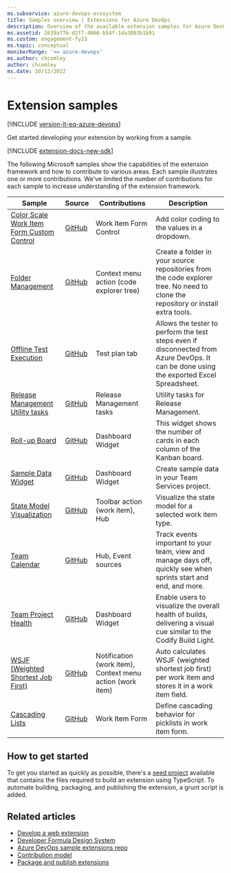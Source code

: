 ```yaml
---
ms.subservice: azure-devops-ecosystem
title: Samples overview | Extensions for Azure DevOps
description: Overview of the available extension samples for Azure DevOps, including a description, the link to the repo and the contributions they touch.
ms.assetid: 2639a776-d2f7-4866-b54f-1da3883b1b91
ms.custom: engagement-fy23
ms.topic: conceptual
monikerRange: '<= azure-devops'
ms.author: chcomley
author: chcomley
ms.date: 10/12/2022
---
```


# Extension samples

[!INCLUDE [version-lt-eq-azure-devops](../../includes/version-lt-eq-azure-devops.md)]

Get started developing your extension by working from a sample. 

[!INCLUDE [extension-docs-new-sdk](../../includes/extension-docs-new-sdk.md)]

The following Microsoft samples show the capabilities of the extension framework and how to 
contribute to various areas. Each sample illustrates one or more contributions. We've limited the 
number of contributions for each sample to increase understanding of the extension framework.

| Sample | Source | Contributions | Description |
|--------|-------|---------------|-------------|
| [Color Scale Work Item Form Custom Control](./custom-control.md) | [GitHub](https://github.com/Microsoft/vsts-sample-wit-custom-control) | Work Item Form Control | Add color coding to the values in a dropdown. |
| [Folder Management](https://marketplace.visualstudio.com/items?itemName=ms-devlabs.FolderManagement) | [GitHub](https://github.com/ALM-Rangers/VSO-Extension-FolderManagement) | Context menu action (code explorer tree) | Create a folder in your source repositories from the code explorer tree. No need to clone the repository or install extra tools. |
| [Offline Test Execution](https://marketplace.visualstudio.com/items?itemName=ms-devlabs.OfflineTestExecution) | [GitHub](https://github.com/ALM-Rangers/Offline-Test-Execution-extension) | Test plan tab | Allows the tester to perform the test steps even if disconnected from Azure DevOps. It can be done using the exported Excel Spreadsheet. |
| [Release Management Utility tasks](https://marketplace.visualstudio.com/items?itemName=ms-devlabs.utilitytasks) | [GitHub](https://github.com/openalm/Extension-UtilitiesPack) | Release Management tasks | Utility tasks for Release Management.  |
| [Roll-up Board](https://marketplace.visualstudio.com/items?itemName=ms-devlabs.RollUpBoard) | [GitHub](https://github.com/ALM-Rangers/Roll-Up-Board-Widget-Extension) | Dashboard Widget | This widget shows the number of cards in each column of the Kanban board. |
| [Sample Data Widget](https://marketplace.visualstudio.com/items?itemName=ms-devlabs.SampleDataWidget) | [GitHub](https://github.com/ALM-Rangers/Sample-Data-Widget-Extension) | Dashboard Widget | Create sample data in your Team Services project. |
| [State Model Visualization](https://marketplace.visualstudio.com/items?itemName=taavi-koosaar.StateModelVisualization) | [GitHub](https://github.com/melborp/StateModelVisualization) | Toolbar action (work item), Hub | Visualize the state model for a selected work item type. |
| [Team Calendar](https://marketplace.visualstudio.com/items?itemName=ms-devlabs.team-calendar) | [GitHub](https://github.com/Microsoft/vsts-team-calendar) | Hub, Event sources | Track events important to your team, view and manage days off, quickly see when sprints start and end, and more. |
| [Team Project Health](https://marketplace.visualstudio.com/items?itemName=ms-devlabs.TeamProjectHealth) | [GitHub](https://github.com/ALM-Rangers/Visualize-Team-Project-Health-Widgets) | Dashboard Widget | Enable users to visualize the overall health of builds, delivering a visual cue similar to the Codify Build Light. |
| [WSJF (Weighted Shortest Job First)](https://marketplace.visualstudio.com/items?itemName=MS-Agile-SAFe.WSJF-extension) | [GitHub](https://github.com/Microsoft/vsts-wsjf-extension) | Notification (work item), Context menu action (work item) | Auto calculates WSJF (weighted shortest job first) per work item and stores it in a work item field. |
| [Cascading Lists](https://marketplace.visualstudio.com/items?itemName=ms-devlabs.cascading-picklists-extension) | [GitHub](https://github.com/microsoft/azure-devops-extension-cascading-picklist) | Work Item Form | Define cascading behavior for picklists in work item form. |

## How to get started

To get you started as quickly as possible, there's a [seed project](https://github.com/cschleiden/vsts-extension-ts-seed-simple) available that contains the files required to build an extension using TypeScript. To automate building, packaging, and publishing the extension, a grunt script is 
added.

## Related articles

- [Develop a web extension](../get-started/node.md)
- [Developer Formula Design System](https://developer.microsoft.com/azure-devops/)
- [Azure DevOps sample extensions repo](https://github.com/Microsoft/azure-devops-extension-sample)
- [Contribution model](../develop/contributions-overview.md)
- [Package and publish extensions](../publish/overview.md)

